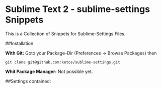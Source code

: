 Sublime Text 2 - sublime-settings Snippets
=======================

This is a Collection of Snippets for Sublime-Settings Files.

##Installation

**With Git:** Goto your Package-Dir (Preferences -> Browse Packages) then

    git clone git@github.com:ketos/sublime-settings.git

**Whit Package Manager:** Not possible yet.

##Settings contained:


